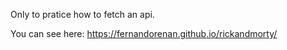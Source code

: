 Only to pratice how to fetch an api.

You can see here: https://fernandorenan.github.io/rickandmorty/

